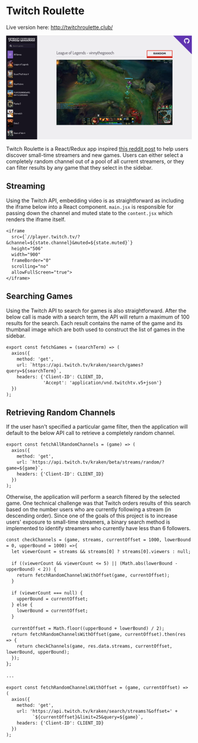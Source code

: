 # Twitch Roulette

Live version here: http://twitchroulette.club/

![twitchroulette](/docs/twitchroulette.png)

Twitch Roulette is a React/Redux app inspired [this reddit post](https://www.reddit.com/r/Twitch/comments/66ilns/why_doesnt_twitch_have_a_roulette_button/) to help users discover small-time streamers and new games. Users can either
select a completely random channel out of a pool of all current streamers,
or they can filter results by any game that they select in the sidebar.

## Streaming

Using the Twitch API, embedding video is as straightforward as including
the iframe below into a React component. `main.jsx` is responsible for
passing down the channel and muted state to the `content.jsx` which renders
the iframe itself.

```
<iframe
  src={`//player.twitch.tv/?&channel=${state.channel}&muted=${state.muted}`}
  height="506"
  width="900"
  frameBorder="0"
  scrolling="no"
  allowFullScreen="true">
</iframe>
```

## Searching Games

Using the Twitch API to search for games is also straightforward. After
the below call is made with a search term, the API will return a maximum
of 100 results for the search. Each result contains the name of the game
and its thumbnail image which are both used to construct the list of games
in the sidebar.

```
export const fetchGames = (searchTerm) => (
  axios({
    method: 'get',
    url: `https://api.twitch.tv/kraken/search/games?query=${searchTerm}`,
    headers: {'Client-ID': CLIENT_ID,
              'Accept': 'application/vnd.twitchtv.v5+json'}
  })
);
```

## Retrieving Random Channels

If the user hasn't specified a particular game filter, then the application
will default to the below API call to retrieve a completely random channel.

```
export const fetchAllRandomChannels = (game) => (
  axios({
    method: 'get',
    url: `https://api.twitch.tv/kraken/beta/streams/random/?game=${game}`,
    headers: {'Client-ID': CLIENT_ID}
  })
);
```

Otherwise, the application will perform a search filtered by the selected
game. One technical challenge was that Twitch orders results of this search
based on the number users who are currently following a stream (in descending order).
Since one of the goals of this project is to increase users' exposure
to small-time streamers, a binary search method is implemented to identify
streamers who currently have less than 6 followers.

```
const checkChannels = (game, streams, currentOffset = 1000, lowerBound = 0, upperBound = 1000) =>{
  let viewerCount = streams && streams[0] ? streams[0].viewers : null;

  if ((viewerCount && viewerCount <= 5) || (Math.abs(lowerBound - upperBound) < 2)) {
    return fetchRandomChannelsWithOffset(game, currentOffset);
  }

  if (viewerCount === null) {
    upperBound = currentOffset;
  } else {
    lowerBound = currentOffset;
  }

  currentOffset = Math.floor((upperBound + lowerBound) / 2);
  return fetchRandomChannelsWithOffset(game, currentOffset).then(res => {
    return checkChannels(game, res.data.streams, currentOffset, lowerBound, upperBound);
  });
};

...

export const fetchRandomChannelsWithOffset = (game, currentOffset) => (
  axios({
    method: 'get',
    url: 'https://api.twitch.tv/kraken/search/streams?&offset=' +
          `${currentOffset}&limit=25&query=${game}`,
    headers: {'Client-ID': CLIENT_ID}
  })
);
```
